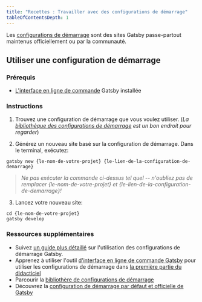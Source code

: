 ```yaml
---
title: "Recettes : Travailler avec des configurations de démarrage"
tableOfContentsDepth: 1
---
```


Les [configurations de démarrage](/docs/starters/) sont des sites Gatsby passe-partout maintenus officiellement ou par la communauté.

## Utiliser une configuration de démarrage

### Prérequis

- [L'interface en ligne de commande](/docs/gatsby-cli) Gatsby installée

### Instructions

1. Trouvez une configuration de démarrage que vous voulez utiliser. (_La [bibliothèque des configurations de démarrage](/starters/?v=2) est un bon endroit pour regarder_)

2. Générez un nouveau site basé sur la configuration de démarrage. Dans le terminal, exécutez:

```shell
gatsby new {le-nom-de-votre-projet} {le-lien-de-la-configuration-de-demarrage}
```

> _Ne pas exécuter la commande ci-dessus tel quel -- n'oubliez pas de remplacer {le-nom-de-votre-projet} et {le-lien-de-la-configuration-de-demarrage}!_

3. Lancez votre nouveau site:

```shell
cd {le-nom-de-votre-projet}
gatsby develop
```

### Ressources supplémentaires

- Suivez [un guide plus détaillé](/docs/starters/) sur l'utilisation des configurations de démarrage Gatsby.
- Apprenez à utiliser l'outil [d'interface en ligne de commande Gatsby](/docs/gatsby-cli) pour utiliser les configurations de démarrage dans [la première partie du didacticiel](/tutorial/part-one/#using-gatsby-starters)
- Parcourir la [bibliothère de configurations de démarrage](/starters/?v=2)
- Découvrez la [configuration de démarrage par défaut et officielle de Gatsby](https://github.com/gatsbyjs/gatsby-starter-default)

